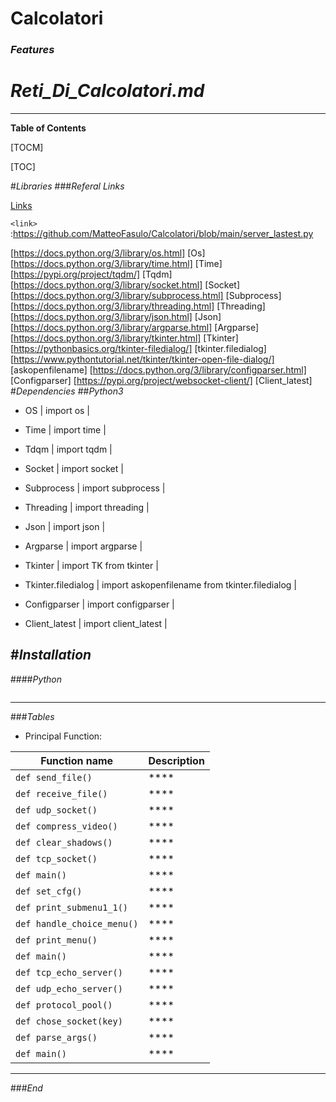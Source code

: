 # Calcolatori
### *Features*

# *Reti_Di_Calcolatori.md*
---

**Table of Contents**

[TOCM]

[TOC]

#*Libraries*
###*Referal Links*

[Links](http://localhost/)

`<link>` :<https://github.com/MatteoFasulo/Calcolatori/blob/main/server_lastest.py>

[https://docs.python.org/3/library/os.html] [Os]
[https://docs.python.org/3/library/time.html] [Time]
[https://pypi.org/project/tqdm/] [Tqdm]
[https://docs.python.org/3/library/socket.html] [Socket]
[https://docs.python.org/3/library/subprocess.html] [Subprocess]
[https://docs.python.org/3/library/threading.html] [Threading]
[https://docs.python.org/3/library/json.html] [Json]
[https://docs.python.org/3/library/argparse.html] [Argparse]
[https://docs.python.org/3/library/tkinter.html] [Tkinter]
[https://pythonbasics.org/tkinter-filedialog/] [tkinter.filedialog]
[https://www.pythontutorial.net/tkinter/tkinter-open-file-dialog/] [askopenfilename]
[https://docs.python.org/3/library/configparser.html] [Configparser]
[https://pypi.org/project/websocket-client/] [Client_latest]
#*Dependencies*
##*Python3*
- OS
| import os  |

- Time
| import time  |

- Tdqm
| import tqdm |

- Socket
| import socket |

- Subprocess
| import subprocess |

- Threading
| import threading |

- Json
| import json  |

- Argparse
| import argparse  |

- Tkinter
| import TK from tkinter  |

- Tkinter.filedialog
| import askopenfilename from tkinter.filedialog  |

- Configparser
| import configparser  |

- Client_latest
| import client_latest  |

#*Installation*
---
####*Python*

```

```
----
                    
###*Tables*
- Principal Function:
                    

| Function name | Description                    |
| ------------- | ------------------------------ |
| `def send_file()`      | ****|
| `def receive_file()`   | ****|
| `def udp_socket()`      | ****|
| `def compress_video()`   | ****|
| `def clear_shadows()`      | ****|
| `def tcp_socket()`   | ****|
| `def main()`      | ****|
| `def set_cfg()`   | ****|
| `def print_submenu1_1()`      | ****|
| `def handle_choice_menu()`   | ****|
| `def print_menu()`      | ****|
| `def main()`   | ****|
| `def tcp_echo_server()`      | ****|
| `def udp_echo_server()`   | ****|
| `def protocol_pool()`      | ****|
| `def chose_socket(key)`   | ****|
| `def parse_args()`      | ****|
| `def main()`   | ****|
----

###*End*
